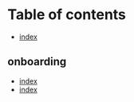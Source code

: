 # Table of contents

* [index](README.md)

## onboarding

* [index](onboarding/untitled.md)
* [index](onboarding/untitled-1.md)

